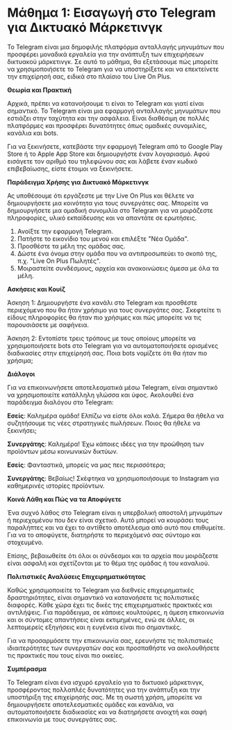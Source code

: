 # **Μάθημα 1: Εισαγωγή στο Telegram για Δικτυακό Μάρκετινγκ**

Το Telegram είναι μια δημοφιλής πλατφόρμα ανταλλαγής μηνυμάτων που προσφέρει μοναδικά εργαλεία για την ανάπτυξη των επιχειρήσεων δικτυακού μάρκετινγκ. Σε αυτό το μάθημα, θα εξετάσουμε πώς μπορείτε να χρησιμοποιήσετε το Telegram για να υποστηρίξετε και να επεκτείνετε την επιχείρησή σας, ειδικά στο πλαίσιο του Live On Plus.

**Θεωρία και Πρακτική**

Αρχικά, πρέπει να κατανοήσουμε τι είναι το Telegram και γιατί είναι σημαντικό. Το Telegram είναι μια εφαρμογή ανταλλαγής μηνυμάτων που εστιάζει στην ταχύτητα και την ασφάλεια. Είναι διαθέσιμη σε πολλές πλατφόρμες και προσφέρει δυνατότητες όπως ομαδικές συνομιλίες, κανάλια και bots.

Για να ξεκινήσετε, κατεβάστε την εφαρμογή Telegram από το Google Play Store ή το Apple App Store και δημιουργήστε έναν λογαριασμό. Αφού εισάγετε τον αριθμό του τηλεφώνου σας και λάβετε έναν κωδικό επιβεβαίωσης, είστε έτοιμοι να ξεκινήσετε.

**Παράδειγμα Χρήσης για Δικτυακό Μάρκετινγκ**

Ας υποθέσουμε ότι εργάζεστε με την Live On Plus και θέλετε να δημιουργήσετε μια κοινότητα για τους συνεργάτες σας. Μπορείτε να δημιουργήσετε μια ομαδική συνομιλία στο Telegram για να μοιράζεστε πληροφορίες, υλικό εκπαίδευσης και να απαντάτε σε ερωτήσεις. 

1. Ανοίξτε την εφαρμογή Telegram.
2. Πατήστε το εικονίδιο του μενού και επιλέξτε "Νέα Ομάδα".
3. Προσθέστε τα μέλη της ομάδας σας.
4. Δώστε ένα όνομα στην ομάδα που να αντιπροσωπεύει το σκοπό της, π.χ. "Live On Plus Πωλητές".
5. Μοιραστείτε συνδέσμους, αρχεία και ανακοινώσεις άμεσα με όλα τα μέλη.

**Ασκήσεις και Κουίζ**

Άσκηση 1: Δημιουργήστε ένα κανάλι στο Telegram και προσθέστε περιεχόμενο που θα ήταν χρήσιμο για τους συνεργάτες σας. Σκεφτείτε τι είδους πληροφορίες θα ήταν πιο χρήσιμες και πώς μπορείτε να τις παρουσιάσετε με σαφήνεια.

Άσκηση 2: Εντοπίστε τρεις τρόπους με τους οποίους μπορείτε να χρησιμοποιήσετε bots στο Telegram για να αυτοματοποιήσετε ορισμένες διαδικασίες στην επιχείρησή σας. Ποια bots νομίζετε ότι θα ήταν πιο χρήσιμα;

**Διάλογοι**

Για να επικοινωνήσετε αποτελεσματικά μέσω Telegram, είναι σημαντικό να χρησιμοποιείτε κατάλληλη γλώσσα και ύφος. Ακολουθεί ένα παράδειγμα διαλόγου στο Telegram:

**Εσείς**: Καλημέρα ομάδα! Ελπίζω να είστε όλοι καλά. Σήμερα θα ήθελα να συζητήσουμε τις νέες στρατηγικές πωλήσεων. Ποιος θα ήθελε να ξεκινήσει;

**Συνεργάτης**: Καλημέρα! Έχω κάποιες ιδέες για την προώθηση των προϊόντων μέσω κοινωνικών δικτύων.

**Εσείς**: Φανταστικά, μπορείς να μας πεις περισσότερα;

**Συνεργάτης**: Βεβαίως! Σκέφτηκα να χρησιμοποιήσουμε το Instagram για καθημερινές ιστορίες προϊόντων.

**Κοινά Λάθη και Πώς να τα Αποφύγετε**

Ένα συχνό λάθος στο Telegram είναι η υπερβολική αποστολή μηνυμάτων ή περιεχομένου που δεν είναι σχετικό. Αυτό μπορεί να κουράσει τους παραλήπτες και να έχει το αντίθετο αποτέλεσμα από αυτό που επιθυμείτε. Για να το αποφύγετε, διατηρήστε το περιεχόμενό σας σύντομο και στοχευμένο.

Επίσης, βεβαιωθείτε ότι όλοι οι σύνδεσμοι και τα αρχεία που μοιράζεστε είναι ασφαλή και σχετίζονται με το θέμα της ομάδας ή του καναλιού.

**Πολιτιστικές Αναλύσεις Επιχειρηματικότητας**

Καθώς χρησιμοποιείτε το Telegram για διεθνείς επιχειρηματικές δραστηριότητες, είναι σημαντικό να κατανοήσετε τις πολιτιστικές διαφορές. Κάθε χώρα έχει τις δικές της επιχειρηματικές πρακτικές και αντιλήψεις. Για παράδειγμα, σε κάποιες κουλτούρες, η άμεση επικοινωνία και οι σύντομες απαντήσεις είναι εκτιμημένες, ενώ σε άλλες, οι λεπτομερείς εξηγήσεις και η ευγένεια είναι πιο σημαντικές.

Για να προσαρμόσετε την επικοινωνία σας, ερευνήστε τις πολιτιστικές ιδιαιτερότητες των συνεργατών σας και προσπαθήστε να ακολουθήσετε τις πρακτικές που τους είναι πιο οικείες.

**Συμπέρασμα**

Το Telegram είναι ένα ισχυρό εργαλείο για το δικτυακό μάρκετινγκ, προσφέροντας πολλαπλές δυνατότητες για την ανάπτυξη και την υποστήριξη της επιχείρησής σας. Με τη σωστή χρήση, μπορείτε να δημιουργήσετε αποτελεσματικές ομάδες και κανάλια, να αυτοματοποιήσετε διαδικασίες και να διατηρήσετε ανοιχτή και σαφή επικοινωνία με τους συνεργάτες σας.